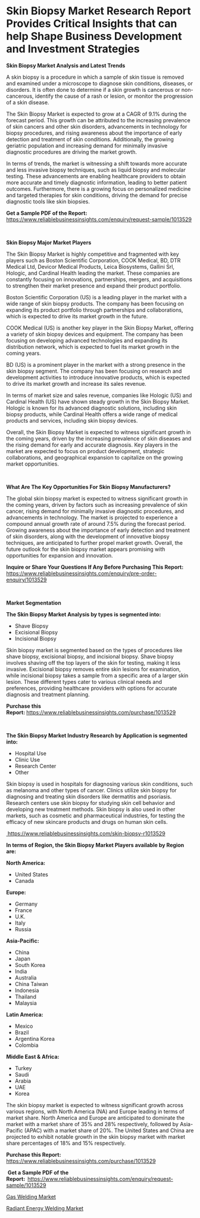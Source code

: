 <p><h1>Skin Biopsy Market Research Report Provides Critical Insights that can help Shape Business Development and Investment Strategies</h1></p><p><strong>Skin Biopsy Market Analysis and Latest Trends</strong></p>
<p><p>A skin biopsy is a procedure in which a sample of skin tissue is removed and examined under a microscope to diagnose skin conditions, diseases, or disorders. It is often done to determine if a skin growth is cancerous or non-cancerous, identify the cause of a rash or lesion, or monitor the progression of a skin disease.</p><p>The Skin Biopsy Market is expected to grow at a CAGR of 9.1% during the forecast period. This growth can be attributed to the increasing prevalence of skin cancers and other skin disorders, advancements in technology for biopsy procedures, and rising awareness about the importance of early detection and treatment of skin conditions. Additionally, the growing geriatric population and increasing demand for minimally invasive diagnostic procedures are driving the market growth.</p><p>In terms of trends, the market is witnessing a shift towards more accurate and less invasive biopsy techniques, such as liquid biopsy and molecular testing. These advancements are enabling healthcare providers to obtain more accurate and timely diagnostic information, leading to better patient outcomes. Furthermore, there is a growing focus on personalized medicine and targeted therapies for skin conditions, driving the demand for precise diagnostic tools like skin biopsies.</p></p>
<p><strong>Get a Sample PDF of the Report:&nbsp;</strong> <a href="https://www.reliablebusinessinsights.com/enquiry/request-sample/1013529">https://www.reliablebusinessinsights.com/enquiry/request-sample/1013529</a></p>
<p>&nbsp;</p>
<p><strong>Skin Biopsy Major Market Players</strong></p>
<p><p>The Skin Biopsy Market is highly competitive and fragmented with key players such as Boston Scientific Corporation, COOK Medical, BD, DTR Medical Ltd, Devicor Medical Products, Leica Biosystems, Gallini Srl, Hologic, and Cardinal Health leading the market. These companies are constantly focusing on innovations, partnerships, mergers, and acquisitions to strengthen their market presence and expand their product portfolio.</p><p>Boston Scientific Corporation (US) is a leading player in the market with a wide range of skin biopsy products. The company has been focusing on expanding its product portfolio through partnerships and collaborations, which is expected to drive its market growth in the future.</p><p>COOK Medical (US) is another key player in the Skin Biopsy Market, offering a variety of skin biopsy devices and equipment. The company has been focusing on developing advanced technologies and expanding its distribution network, which is expected to fuel its market growth in the coming years.</p><p>BD (US) is a prominent player in the market with a strong presence in the skin biopsy segment. The company has been focusing on research and development activities to introduce innovative products, which is expected to drive its market growth and increase its sales revenue.</p><p>In terms of market size and sales revenue, companies like Hologic (US) and Cardinal Health (US) have shown steady growth in the Skin Biopsy Market. Hologic is known for its advanced diagnostic solutions, including skin biopsy products, while Cardinal Health offers a wide range of medical products and services, including skin biopsy devices.</p><p>Overall, the Skin Biopsy Market is expected to witness significant growth in the coming years, driven by the increasing prevalence of skin diseases and the rising demand for early and accurate diagnosis. Key players in the market are expected to focus on product development, strategic collaborations, and geographical expansion to capitalize on the growing market opportunities.</p></p>
<p>&nbsp;</p>
<p><strong>What Are The Key Opportunities For Skin Biopsy Manufacturers?</strong></p>
<p><p>The global skin biopsy market is expected to witness significant growth in the coming years, driven by factors such as increasing prevalence of skin cancer, rising demand for minimally invasive diagnostic procedures, and advancements in technology. The market is projected to experience a compound annual growth rate of around 7.5% during the forecast period. Growing awareness about the importance of early detection and treatment of skin disorders, along with the development of innovative biopsy techniques, are anticipated to further propel market growth. Overall, the future outlook for the skin biopsy market appears promising with opportunities for expansion and innovation.</p></p>
<p><strong>Inquire or Share Your Questions If Any Before Purchasing This Report:</strong> <a href="https://www.reliablebusinessinsights.com/enquiry/pre-order-enquiry/1013529">https://www.reliablebusinessinsights.com/enquiry/pre-order-enquiry/1013529</a></p>
<p>&nbsp;</p>
<p><strong>Market Segmentation</strong></p>
<p><strong>The Skin Biopsy Market Analysis by types is segmented into:</strong></p>
<p><ul><li>Shave Biopsy</li><li>Excisional Biopsy</li><li>Incisional Biopsy</li></ul></p>
<p><p>Skin biopsy market is segmented based on the types of procedures like shave biopsy, excisional biopsy, and incisional biopsy. Shave biopsy involves shaving off the top layers of the skin for testing, making it less invasive. Excisional biopsy removes entire skin lesions for examination, while incisional biopsy takes a sample from a specific area of a larger skin lesion. These different types cater to various clinical needs and preferences, providing healthcare providers with options for accurate diagnosis and treatment planning.</p></p>
<p><strong>Purchase this Report:&nbsp;</strong><a href="https://www.reliablebusinessinsights.com/purchase/1013529">https://www.reliablebusinessinsights.com/purchase/1013529</a></p>
<p>&nbsp;</p>
<p><strong>The Skin Biopsy Market Industry Research by Application is segmented into:</strong></p>
<p><ul><li>Hospital Use</li><li>Clinic Use</li><li>Research Center</li><li>Other</li></ul></p>
<p><p>Skin biopsy is used in hospitals for diagnosing various skin conditions, such as melanoma and other types of cancer. Clinics utilize skin biopsy for diagnosing and treating skin disorders like dermatitis and psoriasis. Research centers use skin biopsy for studying skin cell behavior and developing new treatment methods. Skin biopsy is also used in other markets, such as cosmetic and pharmaceutical industries, for testing the efficacy of new skincare products and drugs on human skin cells.</p></p>
<p><a href="https://www.reliablebusinessinsights.com/skin-biopsy-r1013529">&nbsp;https://www.reliablebusinessinsights.com/skin-biopsy-r1013529</a></p>
<p><strong>In terms of Region, the Skin Biopsy Market Players available by Region are:</strong></p>
<p>
    <p> <strong> North America: </strong>
        <ul>
            <li>United States</li>
            <li>Canada</li>
        </ul>
        </p> 
    <p> <strong> Europe: </strong>
        <ul>
            <li>Germany</li>
            <li>France</li>
            <li>U.K.</li>
            <li>Italy</li>
            <li>Russia</li>
        </ul>
        </p> 
    <p> <strong> Asia-Pacific: </strong>
        <ul>
            <li>China</li>
            <li>Japan</li>
            <li>South Korea</li>
            <li>India</li>
            <li>Australia</li>
            <li>China Taiwan</li>
            <li>Indonesia</li>
            <li>Thailand</li>
            <li>Malaysia</li>
        </ul>
        </p> 
    <p> <strong> Latin America: </strong>
        <ul>
            <li>Mexico</li>
            <li>Brazil</li>
            <li>Argentina Korea</li>
            <li>Colombia</li>
        </ul>
        </p> 
    <p> <strong> Middle East & Africa: </strong>
        <ul>
            <li>Turkey</li>
            <li>Saudi</li>
            <li>Arabia</li>
            <li>UAE</li>
            <li>Korea</li>
        </ul>
    </p>
    </p>
<p><p>The skin biopsy market is expected to witness significant growth across various regions, with North America (NA) and Europe leading in terms of market share. North America and Europe are anticipated to dominate the market with a market share of 35% and 28% respectively, followed by Asia-Pacific (APAC) with a market share of 20%. The United States and China are projected to exhibit notable growth in the skin biopsy market with market share percentages of 18% and 15% respectively.</p></p>
<p><strong>Purchase this Report: </strong><a href="https://www.reliablebusinessinsights.com/purchase/1013529">https://www.reliablebusinessinsights.com/purchase/1013529</a></p>
<p>&nbsp;<strong>Get a Sample PDF of the Report:&nbsp;&nbsp;</strong><a href="https://www.reliablebusinessinsights.com/enquiry/request-sample/1013529">https://www.reliablebusinessinsights.com/enquiry/request-sample/1013529</a></p>
<p><strong></strong></p>
<p><p><a href="https://github.com/ksleyeze/Market-Research-Report-List-1/blob/main/gas-welding-market.md">Gas Welding Market</a></p><p><a href="https://github.com/hlspriggs/Market-Research-Report-List-1/blob/main/radiant-energy-welding-market.md">Radiant Energy Welding Market</a></p></p>